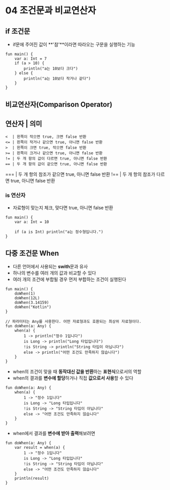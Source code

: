 # 04 조건문과 비교연산자
## if 조건문
- if문에 주어진 값이 **'참'**이라면 따라오는 구문을 실행하는 기능
```{.kotlin}
fun main() {
    var a: Int = 7
    if (a > 10) {
        println("a는 10보다 크다")
    } else {
        println("a는 10보다 작거나 같다")
    }
}
```

## 비교연산자(Comparison Operator)
연산자 |                  의미
-------------------------------------------------------
    <  | 왼쪽이 작으면 true, 크면 false 반환	
    <= | 왼쪽이 작거나 같으면 true, 아니면 false 반환	
    >  | 왼쪽이 크면 true, 작으면 false 반환	
    >= | 왼쪽이 크거나 같으면 true, 아니면 false 반환
    != | 두 개 항의 값이 다르면 true, 아니면 false 반환
    == | 두 개 항의 값이 같으면 true, 아니면 false 반환
   === | 두 개 항의 참조가 같으면 true, 아니면 false 반환
   !== | 두 개 항의 참조가 다르면 true, 아니면 false 반환	

### is 연산자
- 자료형이 맞는지 체크, 맞다면 true, 아니면 false 반환
```{.kotlin}
fun main() {
    var a: Int = 10

    if (a is Int) println("a는 정수형입니다.")
}
```

## 다중 조건문 When
- 다른 언어에서 사용되는 **swith**문과 유사
- 하나의 변수를 여러 개의 값과 비교할 수 있다
- 여러 개의 조건에 부합될 경우 먼저 부합하는 조건이 실행된다
```{.kotlin}
fun main() {
    doWhen(1)
    doWhen(12L)
    doWhen(3.14159)
    doWhen("Kotlin")
}

// 파라미터는 Any를 사용한다. 어떤 자료형과도 호환되는 최상위 자료형이다.
fun doWhen(a: Any) {
    when(a) {
        1 -> println("정수 1입니다")
        is Long -> println("Long 타입입니다")
        !is String -> println("String 타입이 아닙니다")
        else -> println("어떤 조건도 만족하지 않습니다")
    }
}
```

- when의 조건이 맞을 때 **동작대신 값을 반환**하는 **표현식**으로서의 역할
- when의 결과를 **변수에 할당**하거나 직접 **값으로서 사용**할 수 있다
```{.kotlin}
fun doWhen(a: Any) {
    when(a) {
        1 -> "정수 1입니다"
        is Long -> "Long 타입입니다"
        !is String -> "String 타입이 아닙니다"
        else -> "어떤 조건도 만족하지 않습니다"
    }
}
```

- when에서 결과를 **변수에 받아 출력**해보려면
```{.kotlin}
fun doWhen(a: Any) {
    var result = when(a) {
        1 -> "정수 1입니다"
        is Long -> "Long 타입입니다"
        !is String -> "String 타입이 아닙니다"
        else -> "어떤 조건도 만족하지 않습니다"
    }
    println(result)
}
```

